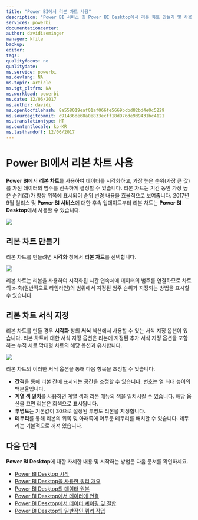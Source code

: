 ```yaml
---
title: "Power BI에서 리본 차트 사용"
description: "Power BI 서비스 및 Power BI Desktop에서 리본 차트 만들기 및 사용"
services: powerbi
documentationcenter: 
author: davidiseminger
manager: kfile
backup: 
editor: 
tags: 
qualityfocus: no
qualitydate: 
ms.service: powerbi
ms.devlang: NA
ms.topic: article
ms.tgt_pltfrm: NA
ms.workload: powerbi
ms.date: 12/06/2017
ms.author: davidi
ms.openlocfilehash: 8a558019eaf01af066fe5669bcbd82bd4e0c5229
ms.sourcegitcommit: d91436de68a0e833ecff18d976de9d9431bc4121
ms.translationtype: HT
ms.contentlocale: ko-KR
ms.lasthandoff: 12/06/2017
---
```

# <a name="use-ribbon-charts-in-power-bi"></a>Power BI에서 리본 차트 사용
**Power BI**에서 **리본 차트**를 사용하여 데이터를 시각화하고, 가장 높은 순위(가장 큰 값)를 가진 데이터의 범주를 신속하게 결정할 수 있습니다. 리본 차트는 기간 동안 가장 높은 순위(값)가 항상 위쪽에 표시되어 순위 변경 내용을 효율적으로 보여줍니다. 2017년 9월 릴리스 및 **Power BI 서비스**에 대한 후속 업데이트부터 리본 차트는 **Power BI Desktop**에서 사용할 수 있습니다.

![](media/desktop-ribbon-charts/ribbon-charts_01.png)

## <a name="create-a-ribbon-chart"></a>리본 차트 만들기
리본 차트를 만들려면 **시각화** 창에서 **리본 차트**를 선택합니다.

![](media/desktop-ribbon-charts/ribbon-charts_02.png)

리본 차트는 리본을 사용하여 시각화된 시간 연속체에 데이터의 범주를 연결하므로 차트의 x-축(일반적으로 타임라인)의 범위에서 지정된 범주 순위가 지정되는 방법을 표시할 수 있습니다.

## <a name="format-a-ribbon-chart"></a>리본 차트 서식 지정
리본 차트를 만들 경우 **시각화** 창의 **서식** 섹션에서 사용할 수 있는 서식 지정 옵션이 있습니다. 리본 차트에 대한 서식 지정 옵션은 리본에 지정된 추가 서식 지정 옵션을 포함하는 누적 세로 막대형 차트의 해당 옵션과 유사합니다.

![](media/desktop-ribbon-charts/ribbon-charts_03.png)

리본 차트의 이러한 서식 옵션을 통해 다음 항목을 조정할 수 있습니다.

* **간격**을 통해 리본 간에 표시되는 공간을 조정할 수 있습니다. 번호는 열 최대 높이의 백분율입니다.
* **계열 색 일치**를 사용하면 계열 색과 리본 메뉴의 색을 일치시킬 수 있습니다. 해당 옵션을 끄면 리본은 회색으로 표시됩니다.
* **투명도**는 기본값이 30으로 설정된 투명도 리본을 지정합니다.
* **테두리**를 통해 리본의 위쪽 및 아래쪽에 어두운 테두리를 배치할 수 있습니다. 테두리는 기본적으로 꺼져 있습니다.

## <a name="next-steps"></a>다음 단계
**Power BI Desktop**에 대한 자세한 내용 및 시작하는 방법은 다음 문서를 확인하세요.

* [Power BI Desktop 시작](desktop-getting-started.md)
* [Power BI Desktop을 사용한 쿼리 개요](desktop-query-overview.md)
* [Power BI Desktop의 데이터 원본](desktop-data-sources.md)
* [Power BI Desktop에서 데이터에 연결](desktop-connect-to-data.md)
* [Power BI Desktop에서 데이터 셰이핑 및 결합](desktop-shape-and-combine-data.md)
* [Power BI Desktop의 일반적인 쿼리 작업](desktop-common-query-tasks.md)   


